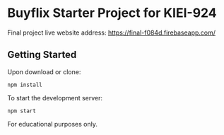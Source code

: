 # Buyflix Starter Project for KIEI-924
Final project live website address:
https://final-f084d.firebaseapp.com/
## Getting Started

Upon download or clone:

```
npm install
```

To start the development server:

```
npm start
```

For educational purposes only.
